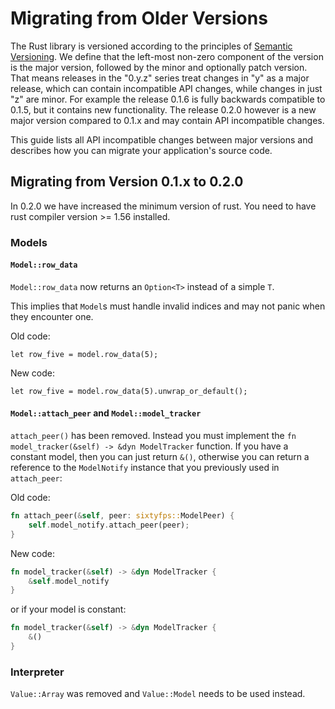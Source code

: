 # Migrating from Older Versions

The Rust library is versioned according to the principles of [Semantic Versioning](https://semver.org). We define that the left-most non-zero component of the version is the major version, followed by the minor and optionally patch version. That means releases in the "0.y.z" series treat changes in "y" as a major release, which can contain incompatible API changes, while changes in just "z" are minor. For example the release 0.1.6 is fully backwards compatible to 0.1.5, but it contains new functionality. The release 0.2.0 however is a new major version compared to 0.1.x and may contain API incompatible changes.

This guide lists all API incompatible changes between major versions and describes how you can migrate your application's source code.

## Migrating from Version 0.1.x to 0.2.0

In 0.2.0 we have increased the minimum version of rust. You need to have rust compiler version >= 1.56 installed.

### Models

#### `Model::row_data`

`Model::row_data` now returns an `Option<T>` instead of a simple `T`.

This implies that `Model`s must handle invalid indices and may not panic when they encounter one.

Old code:

```rust,ignore
let row_five = model.row_data(5);
```

New code:

```rust,ignore
let row_five = model.row_data(5).unwrap_or_default();
```

#### `Model::attach_peer` and `Model::model_tracker`

`attach_peer()` has been removed. Instead you must implement the `fn model_tracker(&self) -> &dyn ModelTracker` function. If you have a constant model, then you can just return `&()`, otherwise you can return a reference to the `ModelNotify` instance that you previously used in `attach_peer`:

Old code:

```rust
fn attach_peer(&self, peer: sixtyfps::ModelPeer) {
    self.model_notify.attach_peer(peer);
}
```

New code:

```rust
fn model_tracker(&self) -> &dyn ModelTracker {
    &self.model_notify
}
```

or if your model is constant:

```rust
fn model_tracker(&self) -> &dyn ModelTracker {
    &()
}
```

### Interpreter

`Value::Array` was removed and `Value::Model` needs to be used instead.
